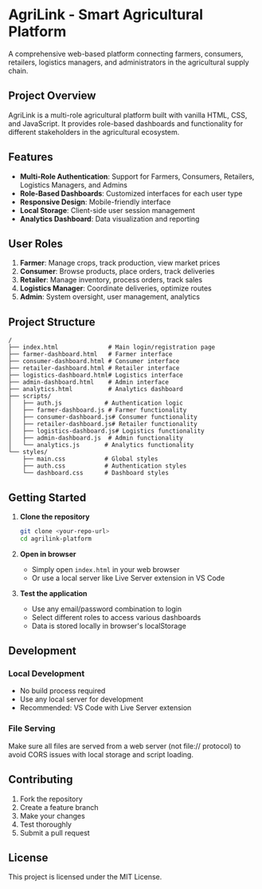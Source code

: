 
# AgriLink - Smart Agricultural Platform

A comprehensive web-based platform connecting farmers, consumers, retailers, logistics managers, and administrators in the agricultural supply chain.

## Project Overview

AgriLink is a multi-role agricultural platform built with vanilla HTML, CSS, and JavaScript. It provides role-based dashboards and functionality for different stakeholders in the agricultural ecosystem.

## Features

- **Multi-Role Authentication**: Support for Farmers, Consumers, Retailers, Logistics Managers, and Admins
- **Role-Based Dashboards**: Customized interfaces for each user type
- **Responsive Design**: Mobile-friendly interface
- **Local Storage**: Client-side user session management
- **Analytics Dashboard**: Data visualization and reporting

## User Roles

1. **Farmer**: Manage crops, track production, view market prices
2. **Consumer**: Browse products, place orders, track deliveries
3. **Retailer**: Manage inventory, process orders, track sales
4. **Logistics Manager**: Coordinate deliveries, optimize routes
5. **Admin**: System oversight, user management, analytics

## Project Structure

```
/
├── index.html              # Main login/registration page
├── farmer-dashboard.html   # Farmer interface
├── consumer-dashboard.html # Consumer interface
├── retailer-dashboard.html # Retailer interface
├── logistics-dashboard.html# Logistics interface
├── admin-dashboard.html    # Admin interface
├── analytics.html          # Analytics dashboard
├── scripts/
│   ├── auth.js            # Authentication logic
│   ├── farmer-dashboard.js # Farmer functionality
│   ├── consumer-dashboard.js# Consumer functionality
│   ├── retailer-dashboard.js# Retailer functionality
│   ├── logistics-dashboard.js# Logistics functionality
│   ├── admin-dashboard.js  # Admin functionality
│   └── analytics.js       # Analytics functionality
└── styles/
    ├── main.css           # Global styles
    ├── auth.css           # Authentication styles
    └── dashboard.css      # Dashboard styles
```

## Getting Started

1. **Clone the repository**
   ```bash
   git clone <your-repo-url>
   cd agrilink-platform
   ```

2. **Open in browser**
   - Simply open `index.html` in your web browser
   - Or use a local server like Live Server extension in VS Code

3. **Test the application**
   - Use any email/password combination to login
   - Select different roles to access various dashboards
   - Data is stored locally in browser's localStorage

## Development

### Local Development
- No build process required
- Use any local server for development
- Recommended: VS Code with Live Server extension

### File Serving
Make sure all files are served from a web server (not file:// protocol) to avoid CORS issues with local storage and script loading.



## Contributing

1. Fork the repository
2. Create a feature branch
3. Make your changes
4. Test thoroughly
5. Submit a pull request

## License

This project is licensed under the MIT License.
